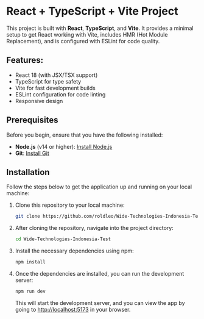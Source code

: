 # React + TypeScript + Vite Project

This project is built with **React**, **TypeScript**, and **Vite**. It provides a minimal setup to get React working with Vite, includes HMR (Hot Module Replacement), and is configured with ESLint for code quality.

## Features:

-   React 18 (with JSX/TSX support)
-   TypeScript for type safety
-   Vite for fast development builds
-   ESLint configuration for code linting
-   Responsive design

## Prerequisites

Before you begin, ensure that you have the following installed:

-   **Node.js** (v14 or higher): [Install Node.js](https://nodejs.org/en/download/)
-   **Git**: [Install Git](https://git-scm.com/book/en/v2/Getting-Started-Installing-Git)

## Installation

Follow the steps below to get the application up and running on your local machine:

1. Clone this repository to your local machine:

    ```bash
    git clone https://github.com/roldleo/Wide-Technologies-Indonesia-Test.git
    ```

2. After cloning the repository, navigate into the project directory:

    ```bash
    cd Wide-Technologies-Indonesia-Test
    ```

3. Install the necessary dependencies using npm:

    ```bash
    npm install
    ```

4. Once the dependencies are installed, you can run the development server:

    ```bash
    npm run dev
    ```

    This will start the development server, and you can view the app by going to [http://localhost:5173](http://localhost:5173) in your browser.
